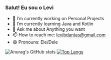 ### Salut! Eu sou o Levi

- 🔭 I’m currently working on Personal Projects
- 🌱 I’m currently learning Java and Kotlin
- 💬 Ask me about Anything you want
- 📫 How to reach me: levibdantas@gmail.com
- 😄 Pronouns: Ele/Dele

![Anurag's GitHub stats](https://github-readme-stats.vercel.app/api?username=levibd&show_icons=true&theme=radical)
[![Top Langs](https://github-readme-stats.vercel.app/api/top-langs/?username=levibd&layout=donut&theme=radical)](https://github.com/anuraghazra/github-readme-stats)
